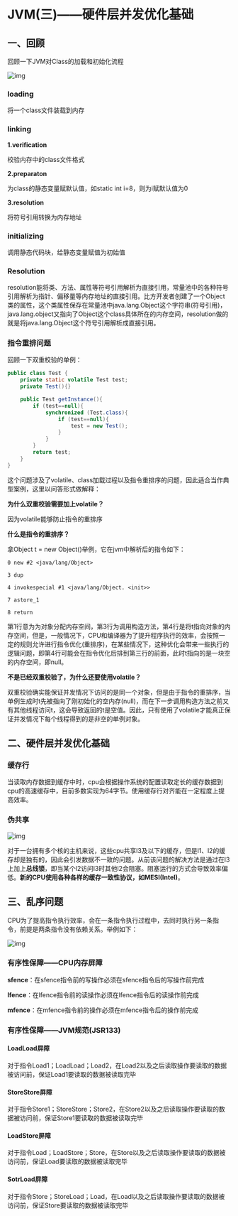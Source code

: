 # JVM(三)——硬件层并发优化基础

## 一、回顾

回顾一下JVM对Class的加载和初始化流程

![img](http://www.kylescloud.top/site/pic/classloading.jpg)

### loading

将一个class文件装载到内存

### linking

**1.verification**

校验内存中的class文件格式

**2.preparaton**

为class的静态变量赋默认值，如static int i=8，则为i赋默认值为0

**3.resolution**

将符号引用转换为内存地址

### initializing

调用静态代码块，给静态变量赋值为初始值



### Resolution

resolution能将类、方法、属性等符号引用解析为直接引用，常量池中的各种符号引用解析为指针、偏移量等内存地址的直接引用。比方开发者创建了一个Object类的属性，这个类属性保存在常量池中java.lang.Object这个字符串(符号引用)，java.lang.object又指向了Object这个class具体所在的内存空间，resolution做的就是将java.lang.Object这个符号引用解析成直接引用。



### 指令重排问题

回顾一下双重校验的单例：

```java
public class Test {
    private static volatile Test test;
    private Test(){}

    public Test getInstance(){
        if (test==null){
            synchronized (Test.class){
                if (test==null){
                    test = new Test();
                }
            }
        }
        return test;
    }
}
```

这个问题涉及了volatile、class加载过程以及指令重排序的问题，因此适合当作典型案例，这里以问答形式做解释：

**为什么双重校验需要加上volatile？**

因为volatile能够防止指令的重排序

**什么是指令的重排序？**

拿Object t = new Object()举例，它在jvm中解析后的指令如下：

```
0 new #2 <java/lang/Object>

3 dup

4 invokespecial #1 <java/lang/Object. <init>>

7 astore_1

8 return
```

第1行意为为对象分配内存空间，第3行为调用构造方法，第4行是将t指向对象的内存空间，但是，一般情况下，CPU和编译器为了提升程序执行的效率，会按照一定的规则允许进行指令优化(重排序)，在某些情况下，这种优化会带来一些执行的逻辑问题，即第4行可能会在指令优化后排到第三行的前面，此时t指向的是一块空的内存空间，即null。

**不是已经双重校验了，为什么还要使用volatile？**

双重校验确实能保证并发情况下访问的是同一个对象，但是由于指令的重排序，当单例生成时t先被指向了刚初始化的空内存(null)，而在下一步调用构造方法之前又有其他线程访问t，这会导致返回的t是空值。因此，只有使用了volatile才能真正保证并发情况下每个线程得到的是非空的单例对象。



## 二、硬件层并发优化基础

### 缓存行

当读取内存数据到缓存中时，cpu会根据操作系统的配置读取定长的缓存数据到cpu的高速缓存中，目前多数实现为64字节。使用缓存行对齐能在一定程度上提高效率。

### 伪共享

![img](http://www.kylescloud.top/site/pic/falseshare.jpg)

对于一台拥有多个核的主机来说，这些cpu共享l3及以下的缓存，但是l1、l2的缓存却是独有的，因此会引发数据不一致的问题。从前该问题的解决方法是通过在l3上加上**总线锁**，即当某个l2访问l3时其他l2会阻塞。阻塞运行的方式会导致效率偏低。**新的CPU使用各种各样的缓存一致性协议，如MESI(Intel)**。



## 三、乱序问题

CPU为了提高指令执行效率，会在一条指令执行过程中，去同时执行另一条指令，前提是两条指令没有依赖关系。举例如下：

![img](http://kylescloud.top/site/pic/cpumisorder.jpg)



### 有序性保障——CPU内存屏障

**sfence**：在sfence指令前的写操作必须在sfence指令后的写操作前完成

**lfence**：在lfence指令前的读操作必须在lfence指令后的读操作前完成

**mfence**：在mfence指令前的操作必须在mfence指令后的操作前完成



### 有序性保障——JVM规范(JSR133)

#### LoadLoad屏障

对于指令Load1；LoadLoad；Load2，在Load2以及之后读取操作要读取的数据被访问前，保证Load1要读取的数据被读取完毕

#### StoreStore屏障

对于指令Store1；StoreStore；Store2，在Store2以及之后读取操作要读取的数据被访问前，保证Store1要读取的数据被读取完毕

#### LoadStore屏障

对于指令Load；LoadStore；Store，在Store以及之后读取操作要读取的数据被访问前，保证Load要读取的数据被读取完毕

#### SotrLoad屏障

对于指令Store；StoreLoad；Load，在Load以及之后读取操作要读取的数据被访问前，保证Store要读取的数据被读取完毕